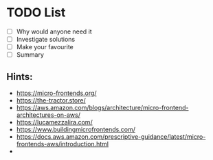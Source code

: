 # TODO List


- [ ] Why would anyone need it
- [ ] Investigate solutions
- [ ] Make your favourite
- [ ] Summary

## Hints:

* https://micro-frontends.org/
* https://the-tractor.store/
* https://aws.amazon.com/blogs/architecture/micro-frontend-architectures-on-aws/
* https://lucamezzalira.com/
* https://www.buildingmicrofrontends.com/
* https://docs.aws.amazon.com/prescriptive-guidance/latest/micro-frontends-aws/introduction.html
* 
